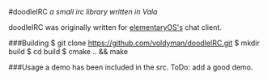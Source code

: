 #doodleIRC
*a small irc library written in Vala*

doodleIRC was originally written for [elementaryOS's](http://elementaryos.org) chat client.

###Building
    $ git clone https://github.com/voldyman/doodleIRC.git
    $ mkdir build
    $ cd build
    $ cmake .. && make

###Usage
a demo has been included in the src.
ToDo: add a good demo.



